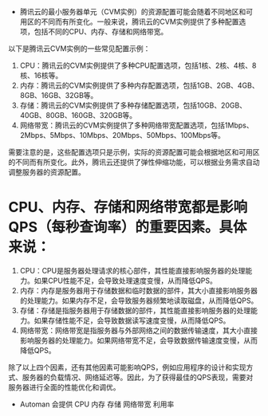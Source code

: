 - 腾讯云的最小服务器单元（CVM实例）的资源配置可能会随着不同地区和可用区的不同而有所变化。一般来说，腾讯云的CVM实例提供了多种配置选项，包括不同的CPU、内存、存储和网络带宽。

以下是腾讯云CVM实例的一些常见配置示例：

1. CPU：腾讯云的CVM实例提供了多种CPU配置选项，包括1核、2核、4核、8核、16核等。
2. 内存：腾讯云的CVM实例提供了多种内存配置选项，包括1GB、2GB、4GB、8GB、16GB、32GB等。
3. 存储：腾讯云的CVM实例提供了多种存储配置选项，包括10GB、20GB、40GB、80GB、160GB、320GB等。
4. 网络带宽：腾讯云的CVM实例提供了多种网络带宽配置选项，包括1Mbps、2Mbps、5Mbps、10Mbps、20Mbps、50Mbps、100Mbps等。

需要注意的是，这些配置选项只是示例，实际的资源配置可能会根据地区和可用区的不同而有所变化。此外，腾讯云还提供了弹性伸缩功能，可以根据业务需求自动调整服务器的资源配置。

# CPU、内存、存储和网络带宽都是影响QPS（每秒查询率）的重要因素。具体来说：

1. CPU：CPU是服务器处理请求的核心部件，其性能直接影响服务器的处理能力。如果CPU性能不足，会导致处理速度变慢，从而降低QPS。
2. 内存：内存是服务器用于存储数据和临时数据的部件，其大小直接影响服务器的处理能力。如果内存不足，会导致服务器频繁地读取磁盘，从而降低QPS。
3. 存储：存储是指服务器用于存储数据的部件，其性能直接影响服务器的处理能力。如果存储性能不足，会导致数据读写速度变慢，从而降低QPS。
4. 网络带宽：网络带宽是指服务器与外部网络之间的数据传输速度，其大小直接影响服务器的处理能力。如果网络带宽不足，会导致数据传输速度变慢，从而降低QPS。

除了以上四个因素，还有其他因素可能影响QPS，例如应用程序的设计和实现方式、服务器的负载情况、网络延迟等。因此，为了获得最佳的QPS表现，需要对服务器进行全面的性能优化和调优。

- Automan 会提供 CPU 内存 存储 网络带宽 利用率
